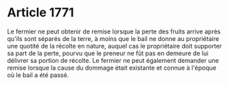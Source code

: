 # Article 1771

Le fermier ne peut obtenir de remise lorsque la perte des fruits arrive après qu'ils sont séparés de la terre, à moins que le bail ne donne au propriétaire une quotité de la récolte en nature, auquel cas le propriétaire doit supporter sa part de la perte, pourvu que le preneur ne fût pas en demeure de lui délivrer sa portion de récolte.   Le fermier ne peut également demander une remise lorsque la cause du dommage  était existante et connue à l'époque où le bail a été passé.